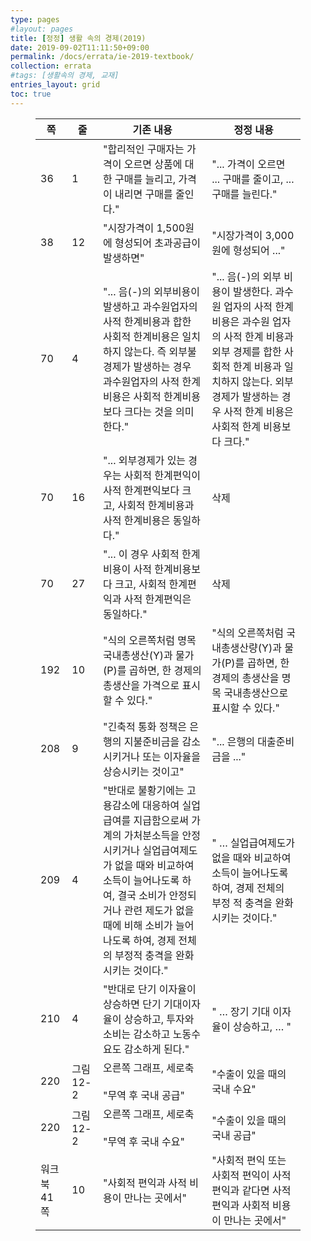 ```yaml
---
type: pages
#layout: pages
title: [정정] 생활 속의 경제(2019)
date: 2019-09-02T11:11:50+09:00
permalink: /docs/errata/ie-2019-textbook/
collection: errata
#tags: [생활속의 경제, 교재]
entries_layout: grid
toc: true
---
```


<!-- wp:table {"hasFixedLayout":true,"align":"wide","className":"is-style-stripes"} -->
<figure class="wp-block-table alignwide is-style-stripes"><table class="has-fixed-layout">
<thead><tr><th>쪽</th><th>줄</th><th>기존 내용</th><th>정정 내용</th></tr></thead>
<tbody><tr><td>36</td><td>1</td><td>"합리적인 구매자는 가격이 오르면 상품에 대한 구매를 늘리고, 가격이 내리면 구매를 줄인다."</td><td>"... 가격이 오르면 ...  구매를 줄이고, ... 구매를 늘린다."</td></tr>
<tr><td>38</td><td>12</td><td>"시장가격이 1,500원에 형성되어 초과공급이 발생하면"</td><td>"시장가격이 3,000원에 형성되어 ..."</td></tr>
<tr><td>70</td><td>4</td><td>"... 음(-)의 외부비용이 발생하고 과수원업자의 사적 한계비용과 합한 사회적 한계비용은 일치하지 않는다. 즉 외부불경제가 발생하는 경우 과수원업자의 사적 한계비용은 사회적 한계비용보다 크다는 것을 의미한다."</td><td>"... 음(-)의 외부 비용이 발생한다. 과수원 업자의 사적 한계 비용은 과수원 업자의 사적 한계 비용과 외부 경제를 합한 사회적 한계 비용과 일치하지 않는다. 외부 경제가 발생하는 경우 사적 한계 비용은 사회적 한계 비용보다 크다."</td></tr>
<tr><td>70</td><td>16</td><td>"... 외부경제가 있는 경우는 사회적 한계편익이 사적 한계편익보다 크고, 사회적 한계비용과 사적 한계비용은 동일하다."</td><td> 삭제 </td></tr>
<tr><td>70</td><td>27</td><td>"... 이 경우 사회적 한계비용이 사적 한계비용보다 크고, 사회적 한계편익과 사적 한계편익은 동일하다."</td><td> 삭제 </td></tr>
<tr><td>192</td><td>10</td><td>"식의 오른쪽처럼 명목 국내총생산(Y)과 물가(P)를 곱하면, 한 경제의 총생산을 가격으로 표시할 수 있다." </td><td>"식의 오른쪽처럼 국내총생산량(Y)과 물가(P)를 곱하면, 한 경제의 총생산을 명목 국내총생산으로 표시할 수 있다."</td></tr>
<tr><td>208</td><td>9</td><td>"긴축적 통화 정책은 은행의 지불준비금을 감소시키거나 또는 이자율을 상승시키는 것이고"</td><td>"... 은행의 대출준비금을 ..." </td></tr>
<tr><td>209</td><td>4</td><td>"반대로 불황기에는 고용감소에 대응하여 실업급여를 지급함으로써 가계의 가처분소득을 안정시키거나 실업급여제도가 없을 때와 비교하여 소득이 늘어나도록 하여, 결국 소비가 안정되거나 관련 제도가 없을 때에 비해 소비가 늘어나도록 하여, 경제 전체의 부정적 충격을 완화시키는 것이다."</td><td>" … 실업급여제도가 없을 때와 비교하여 소득이 늘어나도록 하여, 경제 전체의 부정 적 충격을 완화시키는 것이다."</td></tr>
<tr><td>210</td><td>4</td><td>"반대로 단기 이자율이 상승하면 단기 기대이자율이 상승하고, 투자와 소비는 감소하고 노동수요도 감소하게 된다."</td><td>" … 장기 기대 이자율이 상승하고, … "</td></tr>
<tr><td>220</td><td>그림 12-2</td><td>오른쪽 그래프, 세로축<br><br>"무역 후 국내 공급"</td><td>"수출이 있을 때의 국내 수요"</td></tr>
<tr><td>220</td><td>그림 12-2</td><td>오른쪽 그래프, 세로축<br><br>"무역 후 국내 수요"</td><td>"수출이 있을 때의 국내 공급"</td></tr>
<tr><td>워크북  41쪽</td><td>10</td><td>"사회적 편익과 사적 비용이 만나는 곳에서"</td><td>"사회적 편익 또는 사회적 편익이 사적 편익과 같다면 사적 편익과 사회적 비용이 만나는 곳에서"</td></tr></tbody>
</table></figure>
<!-- /wp:table -->
